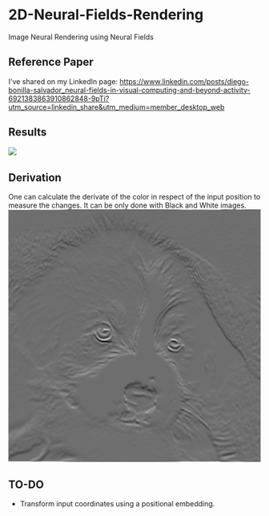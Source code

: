 # 2D-Neural-Fields-Rendering
Image Neural Rendering using Neural Fields


## Reference Paper
I've shared on my LinkedIn page: https://www.linkedin.com/posts/diego-bonilla-salvador_neural-fields-in-visual-computing-and-beyond-activity-6921383863910862848-9pTi?utm_source=linkedin_share&utm_medium=member_desktop_web


## Results
![](ezgif.com-gif-maker.gif)


## Derivation
One can calculate the derivate of the color in respect of the input position to measure the changes. It can be only done with Black and White images.
![](dog_derivate_image.png)


## TO-DO
- Transform input coordinates using a positional embedding.
